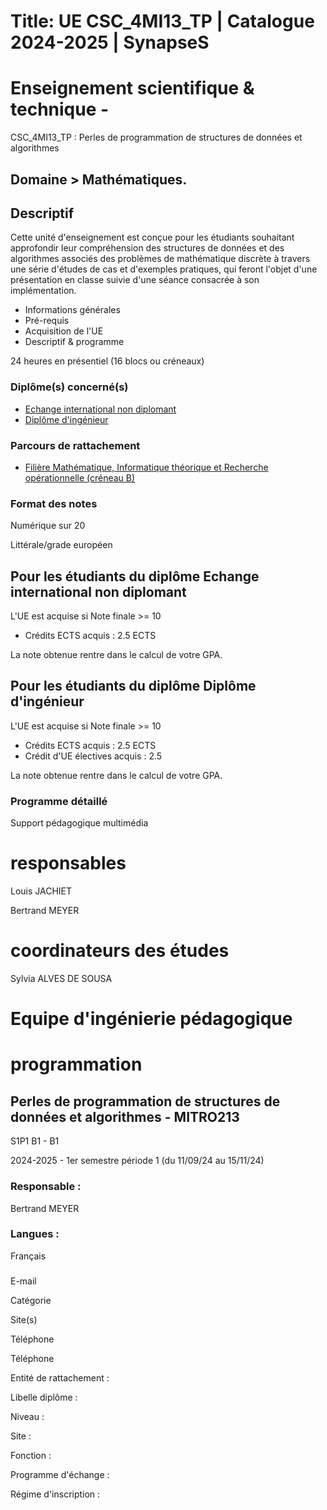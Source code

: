 # Title: UE CSC_4MI13_TP | Catalogue 2024-2025 | SynapseS

#  [ ](/catalogue/2024-2025) Enseignement scientifique & technique \-
CSC_4MI13_TP : Perles de programmation de structures de données et algorithmes

## Domaine > Mathématiques.

## Descriptif

Cette unité d'enseignement est conçue pour les étudiants souhaitant
approfondir leur compréhension des structures de données et des algorithmes
associés des problèmes de mathématique discrète à travers une série d'études
de cas et d'exemples pratiques, qui feront l'objet d'une présentation en
classe suivie d'une séance consacrée à son implémentation.

  * Informations générales
  * Pré-requis
  * Acquisition de l'UE
  * Descriptif & programme

24 heures en présentiel (16 blocs ou créneaux)

### Diplôme(s) concerné(s)

  * [Echange international non diplomant](/catalogue/2024-2025/diplome/1/PEI-echange-international-non-diplomant)
  * [Diplôme d'ingénieur](/catalogue/2024-2025/diplome/4/ING-diplome-d-ingenieur)

### Parcours de rattachement

  * [Filière Mathématique, Informatique théorique et Recherche opérationnelle (créneau B)](/catalogue/2024-2025/parcours/1374/MITRO-filiere-mathematique-informatique-theorique-et-recherche-operationnelle-creneau-b)

### Format des notes

Numérique sur 20

Littérale/grade européen

## Pour les étudiants du diplôme Echange international non diplomant

L'UE est acquise si Note finale >= 10

  * Crédits ECTS acquis : 2.5 ECTS

La note obtenue rentre dans le calcul de votre GPA.

## Pour les étudiants du diplôme Diplôme d'ingénieur

L'UE est acquise si Note finale >= 10

  * Crédits ECTS acquis : 2.5 ECTS
  * Crédit d'UE électives acquis : 2.5

La note obtenue rentre dans le calcul de votre GPA.

### Programme détaillé

Support pédagogique multimédia

# responsables

Louis JACHIET

Bertrand MEYER

# coordinateurs des études

Sylvia ALVES DE SOUSA

# Equipe d'ingénierie pédagogique

# programmation

## Perles de programmation de structures de données et algorithmes - MITRO213
S1P1 B1 - B1

2024-2025 - 1er semestre période 1 (du 11/09/24 au 15/11/24)

### Responsable :

Bertrand MEYER

### Langues :

Français

###

E-mail

Catégorie

Site(s)

Téléphone

Téléphone

Entité de rattachement :

Libelle diplôme :

Niveau :

Site :

Fonction :

Programme d'échange :

Régime d'inscription :

